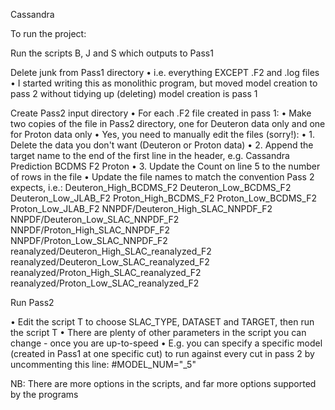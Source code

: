 Cassandra

To run the project:

Run the scripts B, J and S which outputs to Pass1

Delete junk from Pass1 directory
•  i.e. everything EXCEPT .F2 and .log files
•  I started writing this as monolithic program, but moved model creation to pass 2 without tidying up (deleting) model creation is pass 1

Create Pass2 input directory
•  For each .F2 file created in pass 1:
•  Make two copies of the file in Pass2 directory, one for Deuteron data only and one for Proton data only
•  Yes, you need to manually edit the files (sorry!):
•  1. Delete the data you don't want (Deuteron or Proton data)
•  2. Append the target name to the end of the first line in the header, e.g. Cassandra Prediction BCDMS F2 Proton
•  3. Update the Count on line 5 to the number of rows in the file
•  Update the file names to match the convention Pass 2 expects, i.e.:
Deuteron_High_BCDMS_F2
Deuteron_Low_BCDMS_F2
Deuteron_Low_JLAB_F2
Proton_High_BCDMS_F2
Proton_Low_BCDMS_F2
Proton_Low_JLAB_F2
NNPDF/Deuteron_High_SLAC_NNPDF_F2
NNPDF/Deuteron_Low_SLAC_NNPDF_F2
NNPDF/Proton_High_SLAC_NNPDF_F2
NNPDF/Proton_Low_SLAC_NNPDF_F2
reanalyzed/Deuteron_High_SLAC_reanalyzed_F2
reanalyzed/Deuteron_Low_SLAC_reanalyzed_F2
reanalyzed/Proton_High_SLAC_reanalyzed_F2
reanalyzed/Proton_Low_SLAC_reanalyzed_F2

Run Pass2

•  Edit the script T to choose SLAC_TYPE, DATASET and TARGET, then run the script T
•  There are plenty of other parameters in the script you can change - once you are up-to-speed
•  E.g. you can specify a specific model (created in Pass1 at one specific cut) to run against every cut in pass 2 by uncommenting this line:
#MODEL_NUM="_5"

NB: There are more options in the scripts, and far more options supported by the programs
